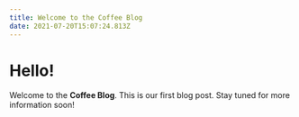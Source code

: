 ```yaml
---
title: Welcome to the Coffee Blog
date: 2021-07-20T15:07:24.813Z
---
```

# Hello!

Welcome to the **Coffee Blog**. This is our first blog post. Stay tuned for more information soon!